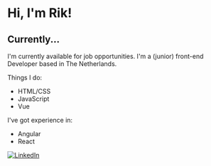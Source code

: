 # Hi, I'm Rik!

## Currently...

I'm currently available for job opportunities. I'm a (junior) front-end Developer based in The Netherlands.

Things I do:
* HTML/CSS
* JavaScript
* Vue

I've got experience in:
* Angular
* React

<a href="https://www.linkedin.com/in/rik-lamers-9332a8a9/"><img src="https://img.shields.io/badge/LinkedIn--_.svg?style=social&logo=linkedin" alt="LinkedIn"></a>

<!--
**RikLamers/RikLamers** is a ✨ _special_ ✨ repository because its `README.md` (this file) appears on your GitHub profile.

Here are some ideas to get you started:

- 🔭 I’m currently working on ...
- 🌱 I’m currently learning ...
- 👯 I’m looking to collaborate on ...
- 🤔 I’m looking for help with ...
- 💬 Ask me about ...
- 📫 How to reach me: ...
- 😄 Pronouns: ...
- ⚡ Fun fact: ...
-->
